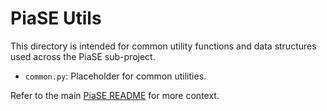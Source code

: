 # PiaSE Utils

This directory is intended for common utility functions and data structures used across the PiaSE sub-project.

- `common.py`: Placeholder for common utilities.

Refer to the main [PiaSE README](../../README.md) for more context.
